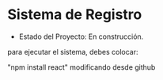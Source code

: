 <h1> Sistema de Registro</h1>

- Estado del Proyecto: En construcción.

para ejecutar el sistema, debes colocar:

"npm install react"
modificando desde github
